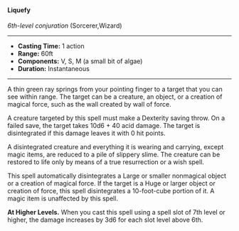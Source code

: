 #### Liquefy
*6th-level conjuration* (Sorcerer,Wizard)
___
- **Casting Time:** 1 action
- **Range:** 60ft
- **Components:** V, S, M (a small bit of algae)
- **Duration:** Instantaneous
---
A thin green ray springs from your pointing finger to a target that you can see within range. The target can be a creature, an object, or a creation of magical force, such as the wall created by wall of force.

A creature targeted by this spell must make a Dexterity saving throw. On a failed save, the target takes 10d6 + 40 acid damage. The target is disintegrated if this damage leaves it with 0 hit points.

A disintegrated creature and everything it is wearing and carrying, except magic items, are reduced to a pile of slippery slime. The creature can be restored to life only by means of a true resurrection or a wish spell.

This spell automatically disintegrates a Large or smaller nonmagical object or a creation of magical force. If the target is a Huge or larger object or creation of force, this spell disintegrates a 10-foot-cube portion of it. A magic item is unaffected by this spell.

**At Higher Levels.** When you cast this spell using a spell slot of 7th level or higher, the damage increases by 3d6 for each slot level above 6th.
